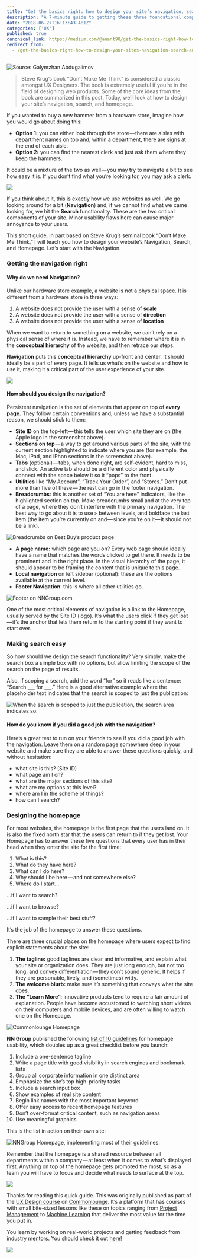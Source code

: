 ```yaml
---
title: "Get the basics right: how to design your site’s navigation, search, and homepage"
description: "A 7-minute guide to getting these three foundational components just right."
date: "2018-06-27T16:13:43.481Z"
categories: ['UX']
published: true
canonical_link: https://medium.com/@anant90/get-the-basics-right-how-to-design-your-sites-navigation-search-and-homepage-adeb57a881f4
redirect_from:
  - /get-the-basics-right-how-to-design-your-sites-navigation-search-and-homepage-adeb57a881f4
---
```


![Source: [Galymzhan Abdugalimov](https://unsplash.com/@naffiq)](/assets/blog/get-the-basics-right-how-to-design-your-sites-navigation-search-and-homepage/asset-1.png)

> Steve Krug’s book “Don’t Make Me Think” is considered a classic amongst UX Designers. The book is extremely useful if you’re in the field of designing web products. Some of the core ideas from the book are summarized in this post. Today, we’ll look at how to design your site’s navigation, search, and homepage.

If you wanted to buy a new hammer from a hardware store, imagine how you would go about doing this:

-   **Option 1:** you can either look through the store — there are aisles with department names on top and, within a department, there are signs at the end of each aisle.
-   **Option 2:** you can find the nearest clerk and just ask them where they keep the hammers.

It could be a mixture of the two as well — you may try to navigate a bit to see how easy it is. If you don’t find what you’re looking for, you may ask a clerk.

![](/assets/blog/get-the-basics-right-how-to-design-your-sites-navigation-search-and-homepage/asset-2.png)

If you think about it, this is exactly how we use websites as well. We go looking around for a bit (**Navigation**) and, if we cannot find what we came looking for, we hit the **Search** functionality. These are the two critical components of your site. Minor usability flaws here can cause major annoyance to your users.

This short guide, in part based on Steve Krug’s seminal book “Don’t Make Me Think,”  I will teach you how to design your website’s Navigation, Search, and Homepage. Let’s start with the Navigation.

### Getting the navigation right

#### Why do we need Navigation?

Unlike our hardware store example, a website is not a physical space. It is different from a hardware store in three ways:

1.  A website does not provide the user with a sense of **scale**
2.  A website does not provide the user with a sense of **direction**
3.  A website does not provide the user with a sense of **location**

When we want to return to something on a website, we can’t rely on a physical sense of where it is. Instead, we have to remember where it is in the **conceptual hierarchy** of the website, and then retrace our steps.

**Navigation** puts this **conceptual hierarchy** up-front and center. It should ideally be a part of every page. It tells us what’s on the website and how to use it, making it a critical part of the user experience of your site.

![](/assets/blog/get-the-basics-right-how-to-design-your-sites-navigation-search-and-homepage/asset-3.png)

#### How should you design the navigation?

Persistent navigation is the set of elements that appear on top of **every page.** They follow certain conventions and, unless we have a substantial reason, we should stick to them:

-   **Site ID** on the top-left — this tells the user which site they are on (the Apple logo in the screenshot above).
-   **Sections on top** — a way to get around various parts of the site, with the current section highlighted to indicate where you are (for example, the Mac, iPad, and iPhon sections in the screenshot above).
-   **Tabs** (optional) — tabs, when done right, are self-evident, hard to miss, and slick. An active tab should be a different color and physically connect with the space below it so it “pops” to the front.
-   **Utilities** like “My Account”, “Track Your Order”, and “Stores.” Don’t put more than five of these — the rest can go in the footer navigation.
-   **Breadcrumbs**: this is another set of “You are here” indicators, like the highlighted section on top. Make breadcrumbs small and at the very top of a page, where they don’t interfere with the primary navigation. The best way to go about it is to use `>` between levels, and boldface the last item (the item you’re currently on and — since you’re on it — it should not be a link).

![Breadcrumbs on Best Buy’s product page](/assets/blog/get-the-basics-right-how-to-design-your-sites-navigation-search-and-homepage/asset-4.png)

-   **A page name:** which page are you on? Every web page should ideally have a name that matches the words clicked to get there. It needs to be prominent and in the right place. In the visual hierarchy of the page, it should appear to be framing the content that is unique to this page.
-   **Local navigation** on left sidebar (optional): these are the options available at the current level.
-   **Footer Navigation**: this is where all other utilities go.

![Footer on [NNGroup.com](https://www.nngroup.com)](/assets/blog/get-the-basics-right-how-to-design-your-sites-navigation-search-and-homepage/asset-5.png)

One of the most critical elements of navigation is a link to the Homepage, usually served by the Site ID (logo). It’s what the users click if they get lost — it’s the anchor that lets them return to the starting point if they want to start over.

### Making search easy

So how should we design the search functionality? Very simply, make the search box a simple box with no options, but allow limiting the scope of the search on the page of results.

Also, if scoping a search, add the word “for” so it reads like a sentence: “Search \_\_\_ for \_\_\_.” Here is a good alternative example where the placeholder text indicates that the search is scoped to just the publication:

![When the search is scoped to just the publication, the search area indicates so.](/assets/blog/get-the-basics-right-how-to-design-your-sites-navigation-search-and-homepage/asset-6.png)

#### How do you know if you did a good job with the navigation?

Here’s a great test to run on your friends to see if you did a good job with the navigation. Leave them on a random page somewhere deep in your website and make sure they are able to answer these questions quickly, and without hesitation:

-   what site is this? (Site ID)
-   what page am I on?
-   what are the major sections of this site?
-   what are my options at this level?
-   where am I in the scheme of things?
-   how can I search?

### Designing the homepage

For most websites, the homepage is the first page that the users land on. It is also the fixed north star that the users can return to if they get lost. Your Homepage has to answer these five questions that every user has in their head when they enter the site for the first time:

1.  What is this?
2.  What do they have here?
3.  What can I do here?
4.  Why should I be here — and not somewhere else?
5.  Where do I start…

…if I want to search?

…if I want to browse?

…if I want to sample their best stuff?

It’s the job of the homepage to answer these questions.

There are three crucial places on the homepage where users expect to find explicit statements about the site:

1.  **The tagline:** good taglines are clear and informative, and explain what your site or organization does. They are just long enough, but not too long, and convey differentiation — they don’t sound generic. It helps if they are personable, lively, and (sometimes) witty.
2.  **The welcome blurb:** make sure it’s something that conveys what the site does.
3.  **The “Learn More”:** innovative products tend to require a fair amount of explanation. People have become accustomed to watching short videos on their computers and mobile devices, and are often willing to watch one on the Homepage.

![[Commonlounge](https://www.commonlounge.com) Homepage](/assets/blog/get-the-basics-right-how-to-design-your-sites-navigation-search-and-homepage/asset-7.png)

**NN Group** published the following [list of 10 guidelines](https://www.nngroup.com/articles/top-ten-guidelines-for-homepage-usability/) for homepage usability, which doubles up as a great checklist before you launch:

1.  Include a one-sentence tagline
2.  Write a page title with good visibility in search engines and bookmark lists
3.  Group all corporate information in one distinct area
4.  Emphasize the site’s top high-priority tasks
5.  Include a search input box
6.  Show examples of real site content
7.  Begin link names with the most important keyword
8.  Offer easy access to recent homepage features
9.  Don’t over-format critical content, such as navigation areas
10.  Use meaningful graphics

This is the list in action on their own site:

![[NNGroup](https://www.nngroup.com) Homepage, implementing most of their guidelines.](/assets/blog/get-the-basics-right-how-to-design-your-sites-navigation-search-and-homepage/asset-8.png)

Remember that the homepage is a shared resource between all departments within a company — at least when it comes to what’s displayed first. Anything on top of the homepage gets promoted the most, so as a team you will have to focus and decide what needs to surface at the top.

![](/assets/blog/get-the-basics-right-how-to-design-your-sites-navigation-search-and-homepage/asset-9.png)

Thanks for reading this quick guide. This was originally published as part of the [UX Design course](https://www.commonlounge.com/discussion/d8c1c96e92024adf9f496fe41dcaad1a) on [Commonlounge](https://www.commonlounge.com/). It’s a platform that has courses with small bite-sized lessons like these on topics ranging from [Project Management](https://www.commonlounge.com/discussion/1013c511951f4c47a803c32c4e1ae0f2) to [Machine Learning](https://www.commonlounge.com/discussion/35ccdb70826e434a876d612504297232) that deliver the most value for the time you put in.

You learn by working on real-world projects and getting feedback from industry mentors. You should check it out [here](https://www.commonlounge.com/)!

![](/assets/blog/get-the-basics-right-how-to-design-your-sites-navigation-search-and-homepage/asset-10.png)
